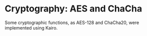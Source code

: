 # Cryptography: AES and ChaCha
Some cryptographic functions, as AES-128 and ChaCha20, were implemented using Kairo.
